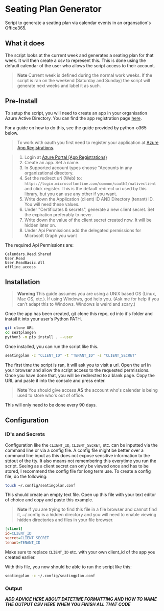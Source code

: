 
# Seating Plan Generator

Script to generate a seating plan via calendar events in an organsation's Office365.

## What it does

The script looks at the current week and generates a seating plan for that week. It will then create a csv to represent this. This is done using the default calendar of the user who allows the script access to their account. 

> **Note** Current week is defined during the normal work weeks. If the script is ran on the weekend (Saturday and Sunday) the script will generate next weeks and label it as such.

## Pre-Install

To setup the script, you will need to create an app in your organisation Azure Active Directory. You can find the app registration page [here](hhttps://portal.azure.com/#blade/Microsoft_AAD_IAM/ActiveDirectoryMenuBlade/RegisteredApps). 

For a guide on how to do this, see the guide provided by python-o365 below.

 >To work with oauth you first need to register your application at [Azure App Registrations](https://portal.azure.com/#blade/Microsoft_AAD_RegisteredApps/ApplicationsListBlade).

>    1. Login at [Azure Portal (App Registrations)](https://portal.azure.com/#blade/Microsoft_AAD_RegisteredApps/ApplicationsListBlade)
>    1. Create an app. Set a name.
>    1. In Supported account types choose "Accounts in any organizational directory.
>    1. Set the redirect uri (Web) to: `https://login.microsoftonline.com/common/oauth2/nativeclient` and click register. This is the default redirect uri used by this library, but you can use any other if you want.
>    1. Write down the Application (client) ID AND Directory (tenant) ID. You will need these values.
>    1. Under "Certificates & secrets", generate a new client secret. Set the expiration preferably to never.
>    1. Write down the value of the client secret created now. It will be hidden later on.
>    1. Under Api Permissions add the delegated permissions for Microsoft Graph you want 


The required Api Permissions are:

```
Calendars.Read.Shared
User.Read
User.ReadBasic.All
offline_access
```

## Installation

> **Warning** This guide assumes you are using a UNIX based OS (Linux, Mac OS, etc.). If using Windows, god help you. (Ask me for help if you can't adapt this to Windows. Windows is weird and scary.)

Once the app has been created, git clone this repo, cd into it's folder and install it into your user's Python PATH.

```sh
git clone URL
cd seatplangen
python3 -m pip install . --user
```

Once installed, you can run the script like this.

```sh
seatingplan -c "CLIENT_ID" -t "TENANT_ID" -s "CLIENT_SECRET"
```

The first time the script is ran, it will ask you to visit a url. Open the url in your browser and allow the script access to the requested permissions. Once you have done that, you will be redirected to a blank page. Copy the URL and paste it into the console and press enter. 

> **Note** You should give access **AS** the account who's calendar is being used to store who's out of office.

This will only need to be done every 90 days.

## Configuration

### ID's and Secrets

Configuration like the `CLIENT_ID`, `CLIENT_SECRET`, etc. can be inputted via the command line or via a config file. A config file might be better over a command line input as this does not expose sensitive information to the stdout of the tty. It also means not remembering this everytime you run the script. Seeing as a client secret can only be viewed once and has to be stored, I recommend the config file for long term use. To create a config file, do the following:

```sh
touch ~/.config/seatingplan.conf
```

This should create an empty text file. Open up this file with your text editor of choice and copy and paste this example.

> **Note** If you are trying to find this file in a file browser and cannot find it, ~/.config is a hidden directory and you will need to enable viewing hidden directories and files in your file browser.

```ini
[client]
id=CLIENT_ID
secret=CLIENT_SECRET
tenant=TENANT_ID
```

Make sure to replace `CLIENT_ID` etc. with your own client_id of the app you created earlier.

With this file, you now should be able to run the script like this:

```sh 
seatingplan -c ~/.config/seatingplan.conf
```

### Output

***ADD ADVICE HERE ABOUT DATETIME FORMATTING AND HOW TO NAME THE OUTPUT CSV HERE WHEN YOU FINISH ALL THAT CODE***
